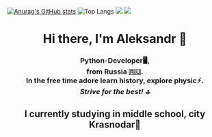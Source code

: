 [![Anurag's GitHub stats](https://github-readme-stats.vercel.app/api?username=Alexandro1112)](https://github.com/anuraghazra/github-readme-stats)
![Top Langs](https://github-readme-stats.vercel.app/api/top-langs/?username=Alexandro1112&layout=compact)
![](https://github-profile-summary-cards.vercel.app/api/cards/profile-details?username=Alexandro1112&theme=solarized_dark)  ![](https://komarev.com/ghpvc/?username=Alexandro1112)

<h1 align="center">Hi there, I'm Aleksandr &#128075</h1>
<h3 align="center">Python-Developer🖥️,<br> from Russia 🇷🇺.<br>
In the free time adore learn history, explore physic⚡.<br><i>Strive for the best! &#128285 </i> </h3>
<h2 align="center">    I currently studying in middle school, city Krasnodar🏫<h2>

